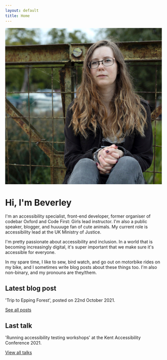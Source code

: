 ```yaml
---
layout: default
title: Home
---
```

<div class="bio">
	<div class="bio--left">
		<img src="/assets/images/brightened-bridge.jpg" class="bio__photo" alt=""/>
		<h1 class="bio__title">Hi, I'm Beverley</h1>
		<p class="bio__text">I'm an accessibility specialist, front-end developer, former organiser of codebar Oxford and Code First: Girls lead instructor. I'm also a public speaker, blogger, and huuuuge fan of cute animals. My current role is accessibility lead at the UK Ministry of Justice.</p>
		<p class="bio__text">I'm pretty passionate about accessibility and inclusion. In a world that is becoming increasingly digital, it's super important that we make sure it's accessible for everyone.</p>
		<p>In my spare time, I like to sew, bird watch, and go out on motorbike rides on my bike, and I sometimes write blog posts about these things too. I'm also non-binary, and my pronouns are they/them.</p> 
	</div>
	<div class="bio--right">
		<h2>Latest blog post</h2>
		<p>'Trip to Epping Forest', posted on 22nd October 2021.</p>
		<a class="button bio__button" href="./blog.html">See all posts</a>
		<h2 class="bio__sub-title">Last talk</h2>
		<p>'Running accessibility testing workshops' at the Kent Accessibility Conference 2021.</p>
		<a class="button bio__button" href="./talks.html">View all talks</a>
	</div>
</div>